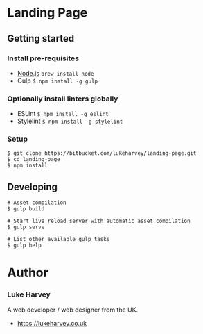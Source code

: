 Landing Page
===

## Getting started

### Install pre-requisites

- [Node.js](http://nodejs.org/) `brew install node`
- Gulp `$ npm install -g gulp`

### Optionally install linters globally
- ESLint `$ npm install -g eslint`
- Stylelint `$ npm install -g stylelint`

### Setup
```
$ git clone https://bitbucket.com/lukeharvey/landing-page.git
$ cd landing-page
$ npm install
```

## Developing
```
# Asset compilation
$ gulp build

# Start live reload server with automatic asset compilation
$ gulp serve

# List other available gulp tasks
$ gulp help
```

# Author

### Luke Harvey

A web developer / web designer from the UK.

- <https://lukeharvey.co.uk>
